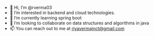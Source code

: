 - 👋 Hi, I’m @rverma03
- 👀 I’m interested in backend and cloud technologies.
- 🌱 I’m currently learning spring boot
- 💞️ I’m looking to collaborate on data structures and algorithms in java
- 📫 You can reach out to me at riyavermajnct@gmail.com

<!---
rverma03/rverma03 is a ✨ special ✨ repository because its `README.md` (this file) appears on your GitHub profile.
You can click the Preview link to take a look at your changes.
--->
